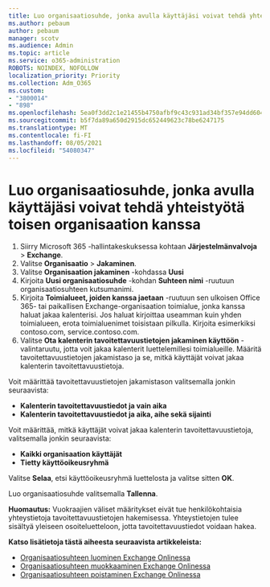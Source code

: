 ```yaml
---
title: Luo organisaatiosuhde, jonka avulla käyttäjäsi voivat tehdä yhteistyötä toisen organisaation kanssa
ms.author: pebaum
author: pebaum
manager: scotv
ms.audience: Admin
ms.topic: article
ms.service: o365-administration
ROBOTS: NOINDEX, NOFOLLOW
localization_priority: Priority
ms.collection: Adm_O365
ms.custom:
- "3800014"
- "898"
ms.openlocfilehash: 5ea0f3dd2c1e21455b4750afbf9c43c931ad34bf357e94dd604ffe5bcdd2fa64
ms.sourcegitcommit: b5f7da89a650d2915dc652449623c78be6247175
ms.translationtype: MT
ms.contentlocale: fi-FI
ms.lasthandoff: 08/05/2021
ms.locfileid: "54080347"
---
```

# <a name="create-an-organization-relationship-to-allow-your-users-to-collaborate-with-another-organization"></a>Luo organisaatiosuhde, jonka avulla käyttäjäsi voivat tehdä yhteistyötä toisen organisaation kanssa

1. Siirry Microsoft 365 -hallintakeskuksessa kohtaan **Järjestelmänvalvoja** > **Exchange**.
2. Valitse **Organisaatio** > **Jakaminen**.
3. Valitse **Organisaation jakaminen** -kohdassa **Uusi**
4. Kirjoita **Uusi organisaatiosuhde** -kohdan **Suhteen nimi** -ruutuun organisaatiosuhteen kutsumanimi.
5. Kirjoita **Toimialueet, joiden kanssa jaetaan** -ruutuun sen ulkoisen Office 365- tai paikallisen Exchange-organisaation toimialue, jonka kanssa haluat jakaa kalenterisi. Jos haluat kirjoittaa useamman kuin yhden toimialueen, erota toimialuenimet toisistaan pilkulla. Kirjoita esimerkiksi contoso.com, service.contoso.com.
6. Valitse **Ota kalenterin tavoitettavuustietojen jakaminen käyttöön** -valintaruutu, jotta voit jakaa kalenterit luettelemillesi toimialueille. Määritä tavoitettavuustietojen jakamistaso ja se, mitkä käyttäjät voivat jakaa kalenterin tavoitettavuustietoja.  

Voit määrittää tavoitettavuustietojen jakamistason valitsemalla jonkin seuraavista:

- **Kalenterin tavoitettavuustiedot ja vain aika**
- **Kalenterin tavoitettavuustiedot ja aika, aihe sekä sijainti**  

 Voit määrittää, mitkä käyttäjät voivat jakaa kalenterin tavoitettavuustietoja, valitsemalla jonkin seuraavista:

- **Kaikki organisaation käyttäjät**
- **Tietty käyttöoikeusryhmä**  

Valitse **Selaa**, etsi käyttöoikeusryhmä luettelosta ja valitse sitten **OK**.

Luo organisaatiosuhde valitsemalla **Tallenna**.  

**Huomautus:** Vuokraajien väliset määritykset eivät tue henkilökohtaisia yhteystietoja tavoitettavuustietojen hakemisessa. Yhteystietojen tulee sisältyä yleiseen osoiteluetteloon, jotta tavoitettavuustiedot voidaan hakea.

**Katso lisätietoja tästä aiheesta seuraavista artikkeleista:**

- [Organisaatiosuhteen luominen Exchange Onlinessa](https://docs.microsoft.com/exchange/sharing/organization-relationships/create-an-organization-relationship)
- [Organisaatiosuhteen muokkaaminen Exchange Onlinessa](https://docs.microsoft.com/exchange/sharing/organization-relationships/modify-an-organization-relationship)
- [Organisaatiosuhteen poistaminen Exchange Onlinessa](https://docs.microsoft.com/exchange/sharing/organization-relationships/remove-an-organization-relationship)
